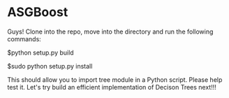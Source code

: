 # ASGBoost

Guys! Clone into the repo, move into the directory and run the following commands:

$python setup.py build

$sudo python setup.py install

This should allow you to import tree module in a Python script. Please help test it. Let's try build an efficient implementation of Decison Trees next!!!
